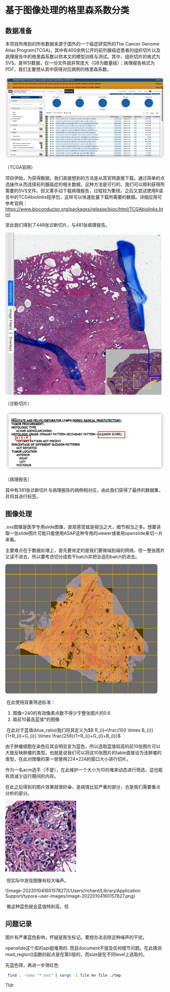 # 基于图像处理的格里森系数分类

## 数据准备

本项目所用到的所有数据来源于国外的一个癌症研究所的The Cancer Genome Atlas Program(TCGA)，其中有400余例公开的前列腺癌症患者的组织切片以及病理报告中的格里森系数以供本文的模型训练与测试。其中，组织切片的格式为SVS，是WSI数据，仅一份文件就非常庞大（GB为数量级）；病理报告格式为PDF，我们主要想从其中获得对应病例的格里森系数。

<img src="./image/webimage.png" alt="webimage" style="zoom:50%;" />

（TCGA官网）

项目伊始，为获得数据，我们直接想到的方法是从其官网直接下载。通过简单的点选操作从而选择前列腺癌症的相关数据，这种方法是可行的，我们可以顺利获得所需要的SVS文件。但又需手动下载病理报告，过程较为繁琐。之后又尝试使用R语言中的TCGAbiolinks程序包，这样可以快速批量下载所需要的数据。详细应用可参考官网：https://www.bioconductor.org/packages/release/bioc/html/TCGAbiolinks.html

至此我们得到了449张诊断切片，与481张病理报告。

<img src="./image/example1.png" alt="example1" style="zoom: 50%;" />



（诊断切片）

![example2](./image/example2.png)

（病理报告）

其中有381张诊断切片与病理报告的病例相对应，由此我们获得了最终的数据集，并将其进行标签。



## 图像处理

​	.svs图像是医学专用slide图像，直观感受就是相当之大，细节相当之多。想要读取一张slide图片可能只能使用ASAP这种专用的viewer或者用openslide来切一片来看。

​	主要难点在于数据处理上，首先要肯定的是我们要做端到端的网络，但一整张图片又读不进去，所以要考虑切分成若干batch并把合适的batch扔进去。

<img src="./image/batch.png" alt="batch" style="zoom: 67%;" />

​	在此使用双重筛选标准：

1. 图像<240的有效像素点数不得少于整张图片的0.6
2. 取前10最高蓝值*的图像



​	在此对于蓝值(blue_ratio)我们将其定义为$B R_{i}=\frac{100 \times B_{i}}{1+R_{i}+G_{i}} \times \frac{256}{1+R_{i}+G_{i}+B_{i}}$

​	由于肿瘤细胞在染色后其会明显变为蓝色，所以选取蓝值较高的前10张图片可以大致反映肿瘤的类型。也就是说我们可以将这10张图片的lable直接设为该肿瘤的类型。在此对图像的第一层使用224*224的窗口大小进行切片。

​	作为一名acm选手（不是），在此维护一个大小为10的堆来动态进行筛选，这也能有效减少运行期间的内存。

​	在此之后得到的图片效果就很好😁，是病情比较严重的部分，也是我们需要重点分析的部分。

![view](./image/view.png)

​	但实际中发现图像有较大噪声。

![image-20220104160157827](/Users/richard/Library/Application Support/typora-user-images/image-20220104160157827.png)

​	像这种蓝色就会蓝值特别高，但

## 问题记录

图片有严重蓝色影响，怀疑是医生标记。要想办法去除这种噪声的干扰。

openslide这个库的api挺难用的. 而且document不提及任何细节问题。在此猜测read_region()函数的起点是在第0层的，而size是在不同level上选取的。





先蓝色筛，再进一步筛红色

```bash
 find . -name "*.svs" | xargs -I file mv file ./tmp
```

Tldr